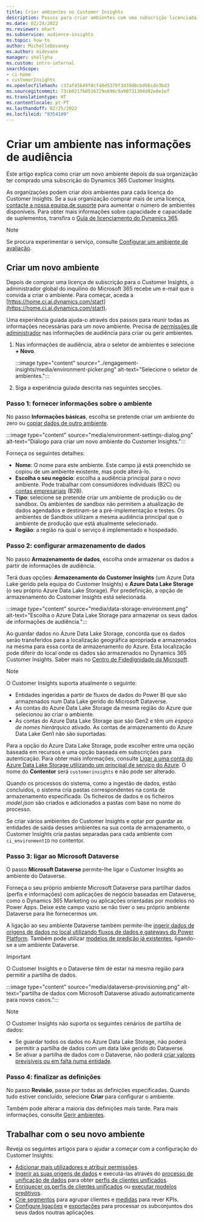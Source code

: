 ```yaml
---
title: Criar ambientes no Customer Insights
description: Passos para criar ambientes com uma subscrição licenciada para o Dynamics 365 Customer Insights.
ms.date: 02/24/2022
ms.reviewer: mhart
ms.subservice: audience-insights
ms.topic: how-to
author: MichelleDevaney
ms.author: midevane
manager: shellyha
ms.custom: intro-internal
searchScope:
- ci-home
- customerInsights
ms.openlocfilehash: c37afd5649f8cf40d5379f3d39d0cbd96cde3bd3
ms.sourcegitcommit: 73cb021760516729e696c9a90731304d92e0e1ef
ms.translationtype: HT
ms.contentlocale: pt-PT
ms.lasthandoff: 02/25/2022
ms.locfileid: "8354109"
---
```

# <a name="create-an-environment-in-audience-insights"></a>Criar um ambiente nas informações de audiência

Este artigo explica como criar um novo ambiente depois da sua organização ter comprado uma subscrição do Dynamics 365 Customer Insights. 

As organizações podem criar *dois* ambientes para cada licença do Customer Insights. Se a sua organização comprar mais de uma licença, [contacte a nossa equipa de suporte](https://go.microsoft.com/fwlink/?linkid=2079641) para aumentar o número de ambientes disponíveis. Para obter mais informações sobre capacidade e capacidade de suplementos, transfira o [Guia de licenciamento do Dynamics 365](https://go.microsoft.com/fwlink/?LinkId=866544).

> [!NOTE]
> Se procura experimentar o serviço, consulte [Configurar um ambiente de avaliação](../trial-signup.md).

## <a name="create-a-new-environment"></a>Criar um novo ambiente

Depois de comprar uma licença de subscrição para o Customer Insights, o administrador global do inquilino do Microsoft 365 recebe um e-mail que o convida a criar o ambiente. Para começar, aceda a [https://home.ci.ai.dynamics.com/start](https://home.ci.ai.dynamics.com/start). 

Uma experiência guiada ajuda-o através dos passos para reunir todas as informações necessárias para um novo ambiente. Precisa de [permissões de administrador](permissions.md) nas informações de audiência para criar ou gerir ambientes.

1. Nas informações de audiência, abra o seletor de ambientes e selecione **+ Novo**.
  
   :::image type="content" source="../engagement-insights/media/environment-picker.png" alt-text="Selecione o seletor de ambientes.":::

1. Siga a experiência guiada descrita nas seguintes secções.

### <a name="step-1-provide-environment-information"></a>Passo 1: fornecer informações sobre o ambiente

No passo **Informações básicas**, escolha se pretende criar um ambiente do zero ou [copiar dados de outro ambiente](manage-environments.md#copy-the-environment-configuration).

   :::image type="content" source="media/environment-settings-dialog.png" alt-text="Diálogo para criar um novo ambiente do Customer Insights.":::

Forneça os seguintes detalhes:
   - **Nome**: O nome para este ambiente. Este campo já está preenchido se copiou de um ambiente existente, mas pode alterá-lo.
   - **Escolha o seu negócio**: escolha a audiência principal para o novo ambiente. Pode trabalhar com consumidores individuais (B2C) ou [contas empresariais](work-with-business-accounts.md) (B2B).
   - **Tipo**: selecione se pretende criar um ambiente de produção ou de sandbox. Os ambientes de sandbox não permitem a atualização de dados agendados e destinam-se a pré-implementação e testes. Os ambientes de Sandbox utilizam a mesma audiência principal que o ambiente de produção que está atualmente selecionado.
   - **Região**: a região na qual o serviço é implementado e hospedado.

### <a name="step-2-configure-data-storage"></a>Passo 2: configurar armazenamento de dados

No passo **Armazenamento de dados**, escolha onde armazenar os dados a partir de informações de audiência.

Terá duas opções: **Armazenamento do Customer Insights** (um Azure Data Lake gerido pela equipa do Customer Insights) e **Azure Data Lake Storage** (o seu próprio Azure Data Lake Storage). Por predefinição, a opção de armazenamento do Customer Insights está selecionada.

:::image type="content" source="media/data-storage-environment.png" alt-text="Escolha o Azure Data Lake Storage para armazenar os seus dados de informações de audiência.":::

Ao guardar dados no Azure Data Lake Storage, concorda que os dados serão transferidos para a localização geográfica apropriada e armazenados na mesma para essa conta de armazenamento do Azure. Esta localização pode diferir do local onde os dados são armazenados no Dynamics 365 Customer Insights. Saber mais no [Centro de Fidedignidade da Microsoft](https://www.microsoft.com/trust-center).

> [!NOTE]
> O Customer Insights suporta atualmente o seguinte:
> - Entidades ingeridas a partir de fluxos de dados do Power BI que são armazenados num Data Lake gerido do Microsoft Dataverse.  
> - As contas do Azure Data Lake Storage da mesma região do Azure que selecionou ao criar o ambiente.
> - As contas do Azure Data Lake Storage que são Gen2 e têm um *espaço de nomes hierárquico* ativado. As contas de armazenamento do Azure Data Lake Gen1 não são suportadas.

Para a opção do Azure Data Lake Storage, pode escolher entre uma opção baseada em recursos e uma opção baseada em subscrições para autenticação. Para obter mais informações, consulte [Ligar a uma conta do Azure Data Lake Storage utilizando um principal de serviço do Azure](connect-service-principal.md). O nome do **Contentor** será `customerinsights` e não pode ser alterado.

Quando os processos do sistema, como a ingestão de dados, estão concluídos, o sistema cria pastas correspondentes na conta de armazenamento especificada. Os ficheiros de dados e os ficheiros *model.json* são criados e adicionados a pastas com base no nome do processo.

Se criar vários ambientes do Customer Insights e optar por guardar as entidades de saída desses ambientes na sua conta de armazenamento, o Customer Insights cria pastas separadas para cada ambiente com `ci_environmentID` no contentor.

### <a name="step-3-connect-to-microsoft-dataverse"></a>Passo 3: ligar ao Microsoft Dataverse
   
O passo **Microsoft Dataverse** permite-lhe ligar o Customer Insights ao ambiente do Dataverse.

Forneça o seu próprio ambiente Microsoft Dataverse para partilhar dados (perfis e informações) com aplicações de negócio baseadas em Dataverse, como o Dynamics 365 Marketing ou aplicações orientadas por modelos no Power Apps. Deixe este campo vazio se não tiver o seu próprio ambiente Dataverse para lhe fornecermos um.

A ligação ao seu ambiente Dataverse também permite-lhe [ingerir dados de origens de dados no local utilizando fluxos de dados e gateways do Power Platform](data-sources.md#add-data-from-on-premises-data-sources). Também pode utilizar [modelos de predição já existentes](predictions-overview.md?tabs=b2c#out-of-box-models), ligando-se a um ambiente Dataverse.

> [!IMPORTANT]
> O Customer Insights e o Dataverse têm de estar na mesma região para permitir a partilha de dados.

:::image type="content" source="media/dataverse-provisioning.png" alt-text="partilha de dados com Microsoft Dataverse ativado automaticamente para novos casos.":::

> [!NOTE]
> O Customer Insights não suporta os seguintes cenários de partilha de dados:
> - Se guardar todos os dados no Azure Data Lake Storage, não poderá permitir a partilha de dados com um data lake gerido do Dataverse.
> - Se ativar a partilha de dados com o Dataverse, não poderá [criar valores previsíveis ou em falta numa entidade](predictions.md).

### <a name="step-4-finalize-the-settings"></a>Passo 4: finalizar as definições

No passo **Revisão**, passe por todas as definições especificadas. Quando tudo estiver concluído, selecione **Criar** para configurar o ambiente. 

Também pode alterar a maioria das definições mais tarde. Para mais informações, consulte [Gerir ambientes](manage-environments.md).

## <a name="work-with-your-new-environment"></a>Trabalhar com o seu novo ambiente

Reveja os seguintes artigos para o ajudar a começar com a configuração do Customer Insights: 

- [Adicionar mais utilizadores e atribuir permissões](permissions.md).
- [Ingerir as suas origens de dados](data-sources.md) e executá-las através do [processo de unificação de dados](data-unification.md) para obter [perfis de clientes unificados](customer-profiles.md).
- [Enriquecer os perfis de clientes unificados](enrichment-hub.md) ou [executar modelos preditivos](predictions-overview.md).
- [Crie segmentos](segments.md) para agrupar clientes e [medidas](measures.md) para rever KPIs.
- [Configure ligações](connections.md) e [exportações](export-destinations.md) para processar os subconjuntos dos seus dados noutras aplicações.
